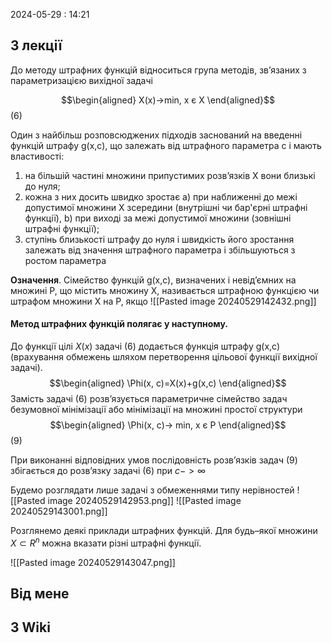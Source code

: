 2024-05-29 : 14:21

## З лекції 
До методу штрафних функцій відноситься група методів, зв’язаних
з параметризацією вихідної задачі

$$\begin{aligned} X(x)->min, x є X \end{aligned}$$(6)

Один з найбільш розповсюджених підходів заснований на введенні
функцій штрафу g(x,c), що залежать від штрафного параметра с і мають
властивості:
1) на більшій частині множини припустимих розв’язків Х вони
близькі до нуля;
2) кожна з них досить швидко зростає
	a) при наближенні до межі допустимої множини Х
	зсередини (внутрішні чи бар'єрні штрафні функції),
	b) при виході за межі допустимої множини (зовнішні
	штрафні функції);
3) ступінь близькості штрафу до нуля і швидкість його зростання
залежать від значення штрафного параметра і збільшуються з ростом
параметра

**Означення**. Сімейство функцій g(x,c), визначених і невід’ємних на
множині Р, що містить множину Х, називається штрафною функцією чи
штрафом множини Х на Р, якщо
![[Pasted image 20240529142432.png]]

#### Метод штрафних функцій полягає у наступному.
До функції цілі $X(x)$ задачі (6) додається функція штрафу g(x,c)
(врахування обмежень шляхом перетворення цільової функції вихідної задачі).
$$\begin{aligned} \Phi(x, c)=X(x)+g(x,c) \end{aligned}$$
Замість задачі (6) розв’язується параметричне сімейство задач
безумовної мінімізації або мінімізації на множині простої структури
$$\begin{aligned} \Phi(x, c)-> min, x є P \end{aligned}$$(9)

При виконанні відповідних умов послідовність розв’язків задач
(9) збігається до розв’язку задачі (6) при $c->\infty$

Будемо розглядати лише задачі з обмеженнями типу нерівностей
![[Pasted image 20240529142953.png]]
![[Pasted image 20240529143001.png]]

Розглянемо деякі приклади штрафних функцій. Для будь–якої
множини $X\subset R^n$ можна вказати різні штрафні функції.

![[Pasted image 20240529143047.png]]
## Від мене


## З Wiki
